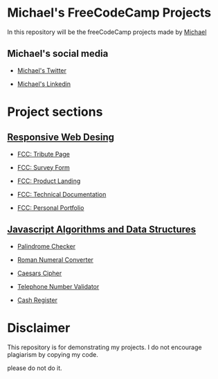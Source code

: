 # Michael's FreeCodeCamp Projects

In this repository will be the freeCodeCamp projects made by [Michael](https://www.freecodecamp.org/michael-liendo)

## Michael's social media

- [Michael's Twitter](https://twitter.com/Michael__Liendo)

- [Michael's Linkedin](https://linkedin.com/in/michaelliendo)

# Project sections

## [Responsive Web Desing](./responsive-web-design/)

- [FCC: Tribute Page](responsive-web-design/tribute-page/)

- [FCC: Survey Form](responsive-web-design/survey-form/)

- [FCC: Product Landing](responsive-web-design/product-landing/)

- [FCC: Technical Documentation](responsive-web-design/technical-documentation-page/)

- [FCC: Personal Portfolio](responsive-web-design/personal-portfolio/)

## [Javascript Algorithms and Data Structures](./javascript-algorithms-and-data-structures/)

- [Palindrome Checker](javascript-algorithms-and-data-structures/palindrome-checker.js)

- [Roman Numeral Converter](javascript-algorithms-and-data-structures/roman-numeral-converter.js)

- [Caesars Cipher](javascript-algorithms-and-data-structures/caesars-cipher.js)

- [Telephone Number Validator](javascript-algorithms-and-data-structures/telephone-number-validator.js)

- [Cash Register](javascript-algorithms-and-data-structures/cash-register.js)


# Disclaimer

This repository is for demonstrating my projects.
I do not encourage plagiarism by copying my code.

please do not do it.

